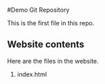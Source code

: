 #Demo Git Repository

This is the first file in this repo.

## Website contents

Here are the files in the website.

1. index.html

